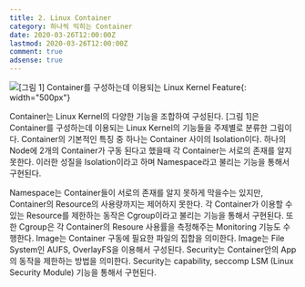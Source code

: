 ```yaml
---
title: 2. Linux Container
category: 하나씩 익히는 Container
date: 2020-03-26T12:00:00Z
lastmod: 2020-03-26T12:00:00Z
comment: true
adsense: true
---
```


![[그림 1] Container를 구성하는데 이용되는 Linux Kernel Feature]({{site.baseurl}}/images/onebyone_container/Linux_Container/Linux_Kernel_Features_for_Container.PNG){: width="500px"}

Container는 Linux Kernel의 다양한 기능을 조합하여 구성된다. [그림 1]은 Container를 구성하는데 이용되는 Linux Kernel의 기능들을 주제별로 분류한 그림이다. Container의 기본적인 특징 중 하나는 Container 사이의 Isolation이다. 하나의 Node에 2개의 Container가 구동 된다고 했을때 각 Container는 서로의 존재를 알지 못한다. 이러한 성질을 Isolation이라고 하며 Namespace라고 불리는 기능을 통해서 구현된다.

Namespace는 Container들이 서로의 존재를 알지 못하게 막을수는 있지만, Container의 Resource의 사용량까지는 제어하지 못한다. 각 Container가 이용할 수 있는 Resource를 제한하는 동작은 Cgroup이라고 불리는 기능을 통해서 구현된다. 또한 Cgroup은 각 Container의 Resoure 사용률을 측정해주는 Monitoring 기능도 수행한다. Image는 Container 구동에 필요한 파일의 집합을 의미한다. Image는 File System인 AUFS, OverlayFS을 이용해서 구성된다. Security는 Container안의 App의 동작을 제한하는 방법을 의미한다. Security는 capability, seccomp LSM (Linux Security Module) 기능을 통해서 구현된다.